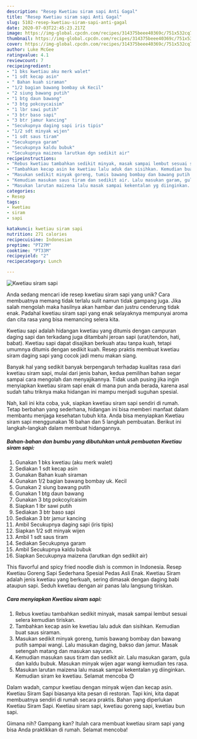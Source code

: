 ```yaml
---
description: "Resep Kwetiau siram sapi Anti Gagal"
title: "Resep Kwetiau siram sapi Anti Gagal"
slug: 5102-resep-kwetiau-siram-sapi-anti-gagal
date: 2020-07-03T22:45:23.217Z
image: https://img-global.cpcdn.com/recipes/314375beee40369c/751x532cq70/kwetiau-siram-sapi-foto-resep-utama.jpg
thumbnail: https://img-global.cpcdn.com/recipes/314375beee40369c/751x532cq70/kwetiau-siram-sapi-foto-resep-utama.jpg
cover: https://img-global.cpcdn.com/recipes/314375beee40369c/751x532cq70/kwetiau-siram-sapi-foto-resep-utama.jpg
author: Luke McGee
ratingvalue: 4.1
reviewcount: 7
recipeingredient:
- "1 bks kwetiau aku merk walet"
- "1 sdt kecap asin"
- " Bahan kuah siraman"
- "1/2 bagian bawang bombay uk Kecil"
- "2 siung bawang putih"
- "1 btg daun bawang"
- "3 btg pokcoycaisim"
- "1 lbr sawi putih"
- "3 btr baso sapi"
- "3 btr jamur kancing"
- "Secukupnya daging sapi iris tipis"
- "1/2 sdt minyak wijen"
- "1 sdt saus tiram"
- "Secukupnya garam"
- "Secukupnya kaldu bubuk"
- "Secukupnya maizena larutkan dgn sedikit air"
recipeinstructions:
- "Rebus kwetiau tambahkan sedikit minyak, masak sampai lembut sesuai selera kemudian tiriskan."
- "Tambahkan kecap asin ke kwetiau lalu aduk dan sisihkan. Kemudian buat saus siraman."
- "Masukan sedikit minyak goreng, tumis bawang bombay dan bawang putih sampai wangi. Lalu masukan daging, bakso dan jamur. Masak setengah matang dan masukan sayuran."
- "Kemudian masukan saus tiram dan sedikit air. Lalu masukan garam, gula dan kaldu bubuk. Masukan minyak wijen agar wangi kemudian tes rasa."
- "Masukan larutan maizena lalu masak sampai kekentalan yg diinginkan. Kemudian siram ke kwetiau. Selamat mencoba 😊"
categories:
- Resep
tags:
- kwetiau
- siram
- sapi

katakunci: kwetiau siram sapi 
nutrition: 271 calories
recipecuisine: Indonesian
preptime: "PT27M"
cooktime: "PT33M"
recipeyield: "2"
recipecategory: Lunch

---
```



![Kwetiau siram sapi](https://img-global.cpcdn.com/recipes/314375beee40369c/751x532cq70/kwetiau-siram-sapi-foto-resep-utama.jpg)

Anda sedang mencari ide resep kwetiau siram sapi yang unik? Cara membuatnya memang tidak terlalu sulit namun tidak gampang juga. Jika salah mengolah maka hasilnya akan hambar dan justru cenderung tidak enak. Padahal kwetiau siram sapi yang enak selayaknya mempunyai aroma dan cita rasa yang bisa memancing selera kita.

Kwetiau sapi adalah hidangan kwetiau yang ditumis dengan campuran daging sapi dan terkadang juga ditambahi jeroan sapi (urat/tendon, hati, babat). Kwetiau sapi dapat disajikan berkuah atau tanpa kuah, tetapi umumnya ditumis dengan sedikit kuah. Resep praktis membuat kwetiau siram daging sapi yang cocok jadi menu makan siang.

Banyak hal yang sedikit banyak berpengaruh terhadap kualitas rasa dari kwetiau siram sapi, mulai dari jenis bahan, kedua pemilihan bahan segar sampai cara mengolah dan menyajikannya. Tidak usah pusing jika ingin menyiapkan kwetiau siram sapi enak di mana pun anda berada, karena asal sudah tahu triknya maka hidangan ini mampu menjadi suguhan spesial.


Nah, kali ini kita coba, yuk, siapkan kwetiau siram sapi sendiri di rumah. Tetap berbahan yang sederhana, hidangan ini bisa memberi manfaat dalam membantu menjaga kesehatan tubuh kita. Anda bisa menyiapkan Kwetiau siram sapi menggunakan 16 bahan dan 5 langkah pembuatan. Berikut ini langkah-langkah dalam membuat hidangannya.

<!--inarticleads1-->

##### Bahan-bahan dan bumbu yang dibutuhkan untuk pembuatan Kwetiau siram sapi:

1. Gunakan 1 bks kwetiau (aku merk walet)
1. Sediakan 1 sdt kecap asin
1. Gunakan  Bahan kuah siraman
1. Gunakan 1/2 bagian bawang bombay uk. Kecil
1. Gunakan 2 siung bawang putih
1. Gunakan 1 btg daun bawang
1. Gunakan 3 btg pokcoy/caisim
1. Siapkan 1 lbr sawi putih
1. Sediakan 3 btr baso sapi
1. Sediakan 3 btr jamur kancing
1. Ambil Secukupnya daging sapi (iris tipis)
1. Siapkan 1/2 sdt minyak wijen
1. Ambil 1 sdt saus tiram
1. Sediakan Secukupnya garam
1. Ambil Secukupnya kaldu bubuk
1. Siapkan Secukupnya maizena (larutkan dgn sedikit air)


This flavorful and spicy fried noodle dish is common in Indonesia. Resep Kwetiau Goreng Sapi Sederhana Spesial Pedas Asli Enak. Kwetiau Siram adalah jenis kwetiau yang berkuah, sering dimasak dengan daging babi ataupun sapi. Seduh kwetiau dengan air panas lalu langsung tiriskan. 

<!--inarticleads2-->

##### Cara menyiapkan Kwetiau siram sapi:

1. Rebus kwetiau tambahkan sedikit minyak, masak sampai lembut sesuai selera kemudian tiriskan.
1. Tambahkan kecap asin ke kwetiau lalu aduk dan sisihkan. Kemudian buat saus siraman.
1. Masukan sedikit minyak goreng, tumis bawang bombay dan bawang putih sampai wangi. Lalu masukan daging, bakso dan jamur. Masak setengah matang dan masukan sayuran.
1. Kemudian masukan saus tiram dan sedikit air. Lalu masukan garam, gula dan kaldu bubuk. Masukan minyak wijen agar wangi kemudian tes rasa.
1. Masukan larutan maizena lalu masak sampai kekentalan yg diinginkan. Kemudian siram ke kwetiau. Selamat mencoba 😊


Dalam wadah, campur kwetiau dengan minyak wijen dan kecap asin. Kwetiau Siram Sapi biasanya kita pesan di restoran. Tapi kini, kita dapat membuatnya sendiri di rumah secara praktis. Bahan yang diperlukan  Kwetiau Siram Sapi. Kwetiau siram sapi, kwetiau goreng sapi, kwetiau bun sapi. 

Gimana nih? Gampang kan? Itulah cara membuat kwetiau siram sapi yang bisa Anda praktikkan di rumah. Selamat mencoba!
